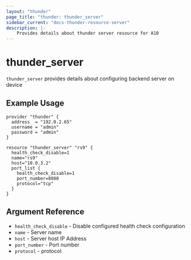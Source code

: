 ```yaml
---
layout: "thunder"
page_title: "thunder: thunder_server"
sidebar_current: "docs-thunder-resource-server"
description: |-
    Provides details about thunder server resource for A10
---
```


# thunder\_server

`thunder_server` provides details about configuring backend server on device
## Example Usage


```hcl
provider "thunder" {
  address  = "192.0.2.65"
  username = "admin"
  password = "admin"
}

resource "thunder_server" "rs9" {
  health_check_disable=1
  name="rs9"
  host="10.0.3.2"
  port_list {
    health_check_disable=1
    port_number=8080
    protocol="tcp"
  }
}
```

## Argument Reference

* `health_check_disable` - Disable configured health check configuration
* `name` - Server name
* `host` - Server host IP Address
* `port_number` - Port number
* `protocol` - protocol
